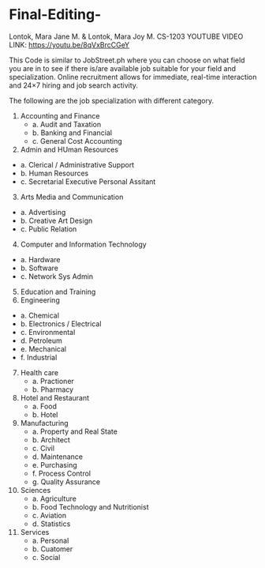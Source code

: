 # Final-Editing-
Lontok, Mara Jane M. & Lontok, Mara Joy M.
CS-1203
YOUTUBE VIDEO LINK: https://youtu.be/8qVxBrcCGeY

  This Code is similar to JobStreet.ph where you can choose on what field you are in to see if there is/are available job suitable for your field and specialization. Online recruitment allows for immediate, real-time interaction and 24×7 hiring and job search activity.
  
 The following are the job specialization with different category.
 1. Accounting and Finance
    - a. Audit and Taxation
    - b. Banking and Financial
    - c. General Cost Accounting
 2. Admin and HUman Resources
   - a. Clerical / Administrative Support
   - b. Human Resources
   - c. Secretarial Executive Personal Assitant
 3. Arts Media and Communication
   - a. Advertising
   - b. Creative Art Design
   - c. Public Relation
 4. Computer and Information Technology
   - a. Hardware
   - b. Software
   - c. Network Sys Admin
 5. Education and Training
 6. Engineering
   - a. Chemical
   - b. Electronics / Electrical
   - c. Environmental 
   - d. Petroleum
   - e. Mechanical
   - f. Industrial
 7. Health care
     - a. Practioner
     - b. Pharmacy
 8. Hotel and Restaurant
     - a. Food 
     - b. Hotel
 9. Manufacturing
     - a. Property and Real State
     - b. Architect
     - c. Civil
     - d. Maintenance
     - e. Purchasing
     - f. Process Control
     - g. Quality Assurance
 10. Sciences
     - a. Agriculture
     - b. Food Technology and Nutritionist
     - c. Aviation
     - d. Statistics
 11. Services
     - a. Personal
     - b. Cuatomer
     - c. Social

